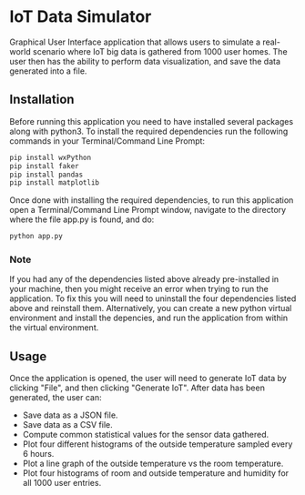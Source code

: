 # IoT Data Simulator
Graphical User Interface application that allows users to simulate a real-world scenario where IoT big data is gathered from 1000 user homes. The user then has the ability to perform data visualization, and save the data generated into a file.

## Installation
Before running this application you need to have installed several packages along with python3. To install the required dependencies run the following commands in your Terminal/Command Line Prompt:
```bash
pip install wxPython
pip install faker
pip install pandas
pip install matplotlib
```

Once done with installing the required dependencies, to run this application open a Terminal/Command Line Prompt window, navigate to the directory where the file app.py is found, and do:
```bash
python app.py
```
### Note
If you had any of the dependencies listed above already pre-installed in your machine, then you might receive an error when trying to run the application. To fix this you will need to uninstall the four dependencies listed above and reinstall them. Alternatively, you can create a new python virtual environment and install the depencies, and run the application from within the virtual environment.

## Usage
Once the application is opened, the user will need to generate IoT data by clicking "File", and then clicking "Generate IoT".
After data has been generated, the user can:

* Save data as a JSON file.
* Save data as a CSV file.
* Compute common statistical values for the sensor data gathered.
* Plot four different histograms of the outside temperature sampled every 6 hours.
* Plot a line graph of the outside temperature vs the room temperature.
* Plot four histograms of room and outside temperature and humidity for all 1000 user entries.

